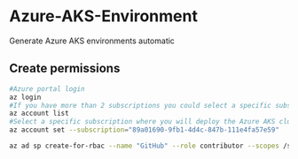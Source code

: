 # Azure-AKS-Environment

Generate Azure AKS environments automatic

## Create permissions

```bash
#Azure portal login
az login
#If you have more than 2 subscriptions you could select a specific subscription
az account list
#Select a specific subscription where you will deploy the Azure AKS cluster
az account set --subscription="89a01690-9fb1-4d4c-847b-111e4fa57e59"

az ad sp create-for-rbac --name "GitHub" --role contributor --scopes /subscriptions/89a01690-9fb1-4d4c-847b-111e4fa57e59/resourceGroups/GitHub-RG --sdk-auth
```


